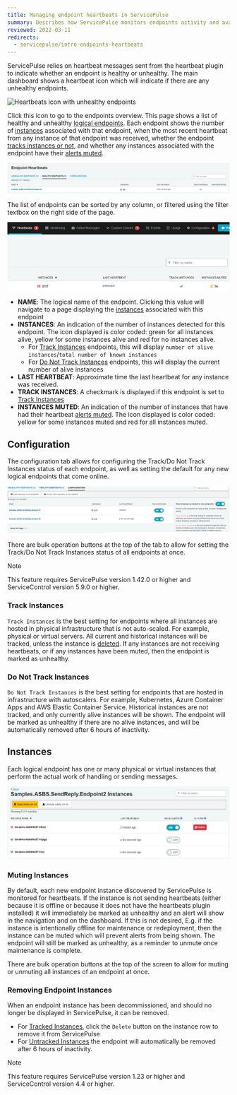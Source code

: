```yaml
---
title: Managing endpoint heartbeats in ServicePulse
summary: Describes how ServicePulse monitors endpoints activity and availability using heartbeat messages
reviewed: 2022-03-11
redirects:
  - servicepulse/intro-endpoints-heartbeats
---
```


ServicePulse relies on heartbeat messages sent from the heartbeat plugin to indicate whether an endpoint is healthy or unhealthy. The main dashboard shows a heartbeat icon which will indicate if there are any unhealthy endpoints.

![Heartbeats icon with unhealthy endpoints](heartbeats-dashboard-notification.png)

Click this icon to go to the endpoints overview. This page shows a list of healthy and unhealthy [logical endpoints](/nservicebus/endpoints/#logical-endpoints). Each endpoint shows the number of [instances](/nservicebus/endpoints/#endpoint-instance) associated with that endpoint, when the most recent heartbeat from any instance of that endpoint was received, whether the endpoint [tracks instances or not](#configuration-track-instances), and whether any instances associated with the endpoint have their [alerts muted](#instances-muting-instances).

![Endpoints overview page](endpoints-overview.png "width=800")

The list of endpoints can be sorted by any column, or filtered using the filter textbox on the right side of the page.

![Sort and filter Entpoinds](sort-endpoints.png "width=800")

- **NAME**: The logical name of the endpoint. Clicking this value will navigate to a page displaying the [instances](#instances) associated with this endpoint
- **INSTANCES**: An indication of the number of instances detected for this endpoint. The icon displayed is color coded: green for all instances alive, yellow for some instances alive and red for no instances alive.
  - For [Track Instances](#configuration-track-instances) endpoints, this will display `number of alive instances`/`total number of known instances`
  - For [Do Not Track Instances](#configuration-do-not-track-instances) endpoints, this will display the current number of alive instances
- **LAST HEARTBEAT**: Approximate time the last heartbeat for any instance was received.
- **TRACK INSTANCES**: A checkmark is displayed if this endpoint is set to [Track Instances](#configuration-track-instances)
- **INSTANCES MUTED**: An indication of the number of instances that have had their heartbeat [alerts muted](#instances-muting-instances). The icon displayed is color coded: yellow for some instances muted and red for all instances muted.

## Configuration

The configuration tab allows for configuring the Track/Do Not Track Instances status of each endpoint, as well as setting the default for any new logical endpoints that come online.

![Configuration page](sp-configuration-page.png "width=800")

There are bulk operation buttons at the top of the tab to allow for setting the Track/Do Not Track Instances status of all endpoints at once.

> [!NOTE]
> This feature requires ServicePulse version 1.42.0 or higher and ServiceControl version 5.9.0 or higher.

### Track Instances

`Track Instances` is the best setting for endpoints where all instances are hosted in physical infrastructure that is not auto-scaled. For example, physical or virtual servers. All current and historical instances will be tracked, unless the instance is [deleted](#instances-removing-endpoint-instances). If any instances are not receiving heartbeats, or if any instances have been muted, then the endpoint is marked as unhealthy.

### Do Not Track Instances

`Do Not Track Instances` is the best setting for endpoints that are hosted in infrastructure with autoscalers. For example, Kubernetes, Azure Container Apps and AWS Elastic Container Service. Historical instances are not tracked, and only currently alive instances will be shown. The endpoint will be marked as unhealthy if there are no alive instances, and will be automatically removed after 6 hours of inactivity.

## Instances

Each logical endpoint has one or many physical or virtual instances that perform the actual work of handling or sending messages.

![Instances](sp-endpoint-instances.png "width=800")

### Muting Instances

By default, each new endpoint instance discovered by ServicePulse is monitored for heartbeats. If the instance is not sending heartbeats (either because it is offline or because it does not have the heartbeats plugin installed) it will immediately be marked as unhealthy and an alert will show in the navigation and on the dashboard. If this is not desired, E.g. if the instance is intentionally offline for maintenance or redeployment, then the instance can be muted which will prevent alerts from being shown. The endpoint will still be marked as unhealthy, as a reminder to unmute once maintenance is complete.

There are bulk operation buttons at the top of the screen to allow for muting or unmuting all instances of an endpoint at once.

### Removing Endpoint Instances

When an endpoint instance has been decommissioned, and should no longer be displayed in ServicePulse, it can be removed. 
- For [Tracked Instances](#configuration-track-instances), click the `Delete` button on the instance row to remove it from ServicePulse
- For [Untracked Instances](#configuration-do-not-track-instances) the endpoint will automatically be removed after 6 hours of inactivity.

> [!NOTE]
> This feature requires ServicePulse version 1.23 or higher and ServiceControl version 4.4 or higher.
